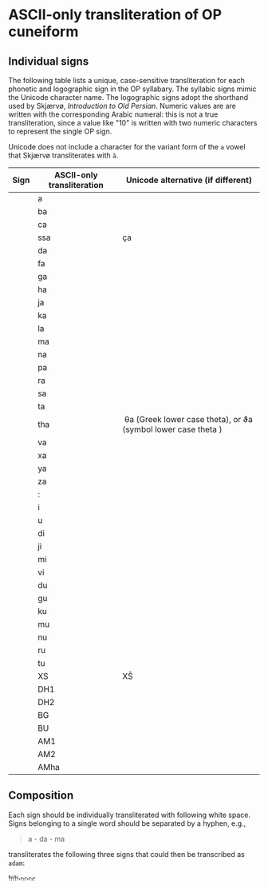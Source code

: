 # ASCII-only transliteration of OP cuneiform #

## Individual signs
The following table lists a unique, case-sensitive transliteration for each phonetic and logographic  sign in the OP syllabary. The syllabic signs mimic the Unicode character name.  The logographic signs adopt the shorthand used by Skjærvø, *Introduction to Old Persian*.   Numeric values are are written with the corresponding Arabic numeral:  this is not a true transliteration, since a value like "10" is written with two numeric characters to represent the single OP sign.

Unicode does not include a character for the variant form of the `a` vowel that Skjærvø transliterates with `ă`.


| Sign | ASCII-only transliteration |  Unicode alternative (if different) |  
|  ------	| ------	| ------	|  
| | a |   |
| | ba |   |
|  | ca  |   |
|  | ssa |  ça  |
|  |  da |   |
|  | fa |   |
| | ga |   |
| | ha |   |
| | ja |   |
|  |  ka |  | 
|  |  la |   |
|  |  ma |   |
| | na |   |
|  |  pa |   |
|  |  ra |   |
|  |  sa |   |
|  | ta |   |
| | tha |   θa (Greek lower case theta), or  ϑa (symbol lower case theta ) |
| | va |   |
|  | xa |   |
|  | ya |   |
| | za |   |
| | : |   |
|  | i  |   |
|  | u |   |
| | di |   |
|  | ji |   |
| | mi |   |
|  | vi |   |
| | du |   |
|  |gu |   |
|  | ku |   |
|   | mu |   |
|  | nu |   |
|  | ru |   |
|  | tu |   |
| | XS |  XŠ |
| | DH1 |   |
| | DH2 | |
| | BG |   |
| | BU |   |
| | AM1 |   |
| | AM2|   |
| | AMha | |
 


## Composition ##
Each sign should be individually transliterated with following white space. Signs belonging to a single word should be separated by a hyphen, e.g.,

> a - da - ma

transliterates the following three signs that could then be transcribed as `adam`:

𐎠𐎭𐎶𐎶
